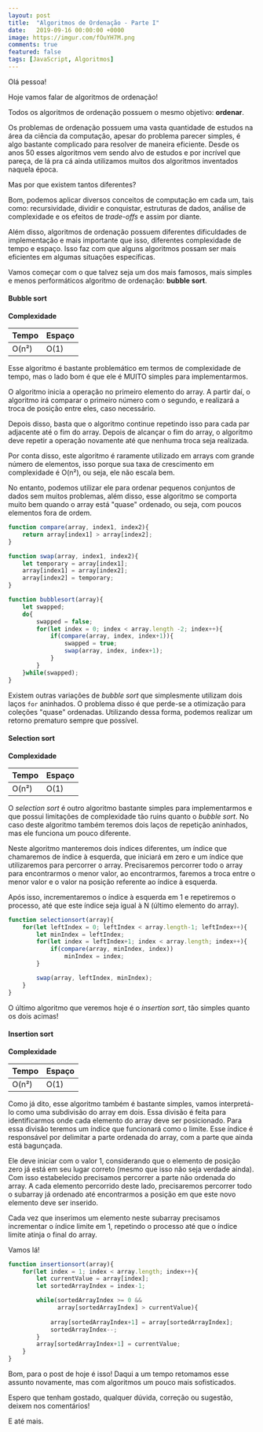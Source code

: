 ```yaml
---
layout: post
title:  "Algoritmos de Ordenação - Parte I"
date:   2019-09-16 00:00:00 +0000
image: https://imgur.com/fOuYH7M.png
comments: true
featured: false
tags: [JavaScript, Algoritmos] 
--- 
```

 
Olá pessoa!

Hoje vamos falar de algoritmos de ordenação!

<!--more-->

Todos os algoritmos de ordenação possuem o mesmo objetivo: **ordenar**.

Os problemas de ordenação possuem uma vasta quantidade de estudos na área da ciência da computação, apesar do problema parecer simples, é algo bastante complicado para resolver de maneira eficiente. Desde os anos 50 esses algoritmos vem sendo alvo de estudos e por incrível que pareça, de lá pra cá ainda utilizamos muitos dos algoritmos inventados naquela época.

Mas por que existem tantos diferentes?

Bom, podemos aplicar diversos conceitos de computação em cada um, tais como: recursividade, dividir e conquistar, estruturas de dados, análise de complexidade e os efeitos de *trade-offs* e assim por diante.

Além disso, algoritmos de ordenação possuem diferentes dificuldades de implementação e mais importante que isso, diferentes complexidade de tempo e espaço. Isso faz com que alguns algoritmos possam ser mais eficientes em algumas situações específicas.

Vamos começar com o que talvez seja um dos mais famosos, mais simples e menos performáticos algoritmo de ordenação: **bubble sort**.

#### Bubble sort

**Complexidade**

| Tempo  | Espaço  | 
|--------|---------|
| O(n²)  |   O(1)  |

Esse algoritmo é bastante problemático em termos de complexidade de tempo, mas o lado bom é que ele é MUITO simples para implementarmos.

O algoritmo inicia a operação no primeiro elemento do array. A partir daí, o algoritmo irá comparar o primeiro número com o segundo, e realizará a troca de posição entre eles, caso necessário. 

Depois disso, basta que o algoritmo continue repetindo isso para cada par adjacente até o fim do array. Depois de alcançar o fim do array, o algoritmo deve repetir a operação novamente até que nenhuma troca seja realizada.

Por conta disso, este algoritmo é raramente utilizado em arrays com grande número de elementos, isso porque sua taxa de crescimento em complexidade é O(n²), ou seja, ele não escala bem.

No entanto, podemos utilizar ele para ordenar pequenos conjuntos de dados sem muitos problemas, além disso, esse algoritmo se comporta muito bem quando o array está "quase" ordenado, ou seja, com poucos elementos fora de ordem.


```javascript
function compare(array, index1, index2){
    return array[index1] > array[index2];
}

function swap(array, index1, index2){
    let temporary = array[index1];
    array[index1] = array[index2];
    array[index2] = temporary;
}

function bubblesort(array){
    let swapped;
    do{
        swapped = false;
        for(let index = 0; index < array.length -2; index++){
            if(compare(array, index, index+1)){
                swapped = true;
                swap(array, index, index+1);
            }
        }
    }while(swapped);
}
```
Existem outras variações de _bubble sort_ que simplesmente utilizam dois laços `for` aninhados. O problema disso é que perde-se a otimização para coleções "quase" ordenadas. Utilizando dessa forma, podemos realizar um retorno prematuro sempre que possível.

#### Selection sort

**Complexidade**

| Tempo  | Espaço  | 
|--------|---------|
| O(n²)  |   O(1)  |

O _selection sort_ é outro algoritmo bastante simples para implementarmos e que possui limitações de complexidade tão ruins quanto o _bubble sort_. No caso deste algoritmo também teremos dois laços de repetição aninhados, mas ele funciona um pouco diferente.

Neste algoritmo manteremos dois índices diferentes, um índice que chamaremos de índice à esquerda, que iniciará em zero e um índice que utilizaremos para percorrer o array. Precisaremos percorrer todo o array para encontrarmos o menor valor, ao encontrarmos, faremos a troca entre o menor valor e o valor na posição referente ao índice à esquerda.

Após isso, incrementaremos o índice à esquerda em 1 e repetiremos o processo, até que este índice seja igual à N (último elemento do array).

```javascript
function selectionsort(array){
    for(let leftIndex = 0; leftIndex < array.length-1; leftIndex++){
        let minIndex = leftIndex;
        for(let index = leftIndex+1; index < array.length; index++){
            if(compare(array, minIndex, index))
                minIndex = index;
        }

        swap(array, leftIndex, minIndex);
    }
}
```

O último algoritmo que veremos hoje é o _insertion sort_, tão simples quanto os dois acimas!

#### Insertion sort

**Complexidade**

| Tempo  | Espaço  | 
|--------|---------|
| O(n²)  |   O(1)  |

Como já dito, esse algoritmo também é bastante simples, vamos interpretá-lo como uma subdivisão do array em dois. Essa divisão é feita para identificarmos onde cada elemento do array deve ser posicionado. Para essa divisão teremos um índice que funcionará como o limite. Esse índice é responsável por delimitar a parte ordenada do array, com a parte que ainda está bagunçada.

Ele deve iniciar com o valor 1, considerando que o elemento de posição zero já está em seu lugar correto (mesmo que isso não seja verdade ainda). Com isso estabelecido precisamos percorrer a parte não ordenada do array. A cada elemento percorrido deste lado, precisaremos percorrer todo o subarray já ordenado até encontrarmos a posição em que este novo elemento deve ser inserido.

Cada vez que inserimos um elemento neste subarray precisamos incrementar o índice limite em 1, repetindo o processo até que o índice limite atinja o final do array.

Vamos lá!

```javascript
function insertionsort(array){
    for(let index = 1; index < array.length; index++){
        let currentValue = array[index];
        let sortedArrayIndex = index-1;

        while(sortedArrayIndex >= 0 && 
              array[sortedArrayIndex] > currentValue){
            
            array[sortedArrayIndex+1] = array[sortedArrayIndex];
            sortedArrayIndex--;
        }
        array[sortedArrayIndex+1] = currentValue;
    }
}
```

Bom, para o post de hoje é isso! Daqui a um tempo retomamos esse assunto novamente, mas com algoritmos um pouco mais sofisticados.

Espero que tenham gostado, qualquer dúvida, correção ou sugestão, deixem nos comentários!

E até mais.